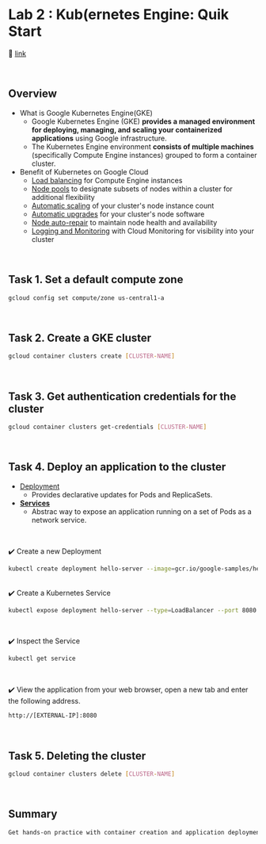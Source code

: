 # Lab 2 : Kub(ernetes Engine: Quik Start

📒 [link](https://www.cloudskillsboost.google/focuses/878?parent=catalog)

<br/>

## **Overview**

- What is Google Kubernetes Engine(GKE)
  - Google Kubernetes Engine (GKE) **provides a managed environment for
    deploying, managing, and scaling your containerized applications**
    using Google infrastructure.
  - The Kubernetes Engine environment **consists of multiple machines**
    (specifically Compute Engine instances) grouped to form a container cluster.
- Benefit of Kubernetes on Google Cloud
  - [Load balancing](https://cloud.google.com/compute/docs/load-balancing-and-autoscaling) for Compute Engine instances
  - [Node pools](https://cloud.google.com/kubernetes-engine/docs/node-pools) to designate subsets of nodes within a cluster for additional flexibility
  - [Automatic scaling](https://cloud.google.com/kubernetes-engine/docs/cluster-autoscaler) of your cluster's node instance count
  - [Automatic upgrades](https://cloud.google.com/kubernetes-engine/docs/node-auto-upgrade) for your cluster's node software
  - [Node auto-repair](https://cloud.google.com/kubernetes-engine/docs/how-to/node-auto-repair) to maintain node health and availability
  - [Logging and Monitoring](https://cloud.google.com/kubernetes-engine/docs/how-to/logging) with Cloud Monitoring for visibility into your cluster

<br/>

## **Task 1. Set a default compute zone**

```bash
gcloud config set compute/zone us-central1-a
```

<br/>

## **Task 2. Create a GKE cluster**

```bash
gcloud container clusters create [CLUSTER-NAME]
```

<br/>

## **Task 3. Get authentication credentials for the cluster**

```bash
gcloud container clusters get-credentials [CLUSTER-NAME]
```

<br/>

## **Task 4. Deploy an application to the cluster**

- [Deployment](https://kubernetes.io/docs/concepts/workloads/controllers/deployment/)
  - Provides declarative updates for Pods and ReplicaSets.
- [**Services**](https://kubernetes.io/docs/concepts/services-networking/service/)
  - Abstrac way to expose an application running on a set of Pods as a network service.

<br/>

✔️ Create a new Deployment

```bash
kubectl create deployment hello-server --image=gcr.io/google-samples/hello-app:1.0
```

<br/>
✔️ Create a Kubernetes Service

```bash
kubectl expose deployment hello-server --type=LoadBalancer --port 8080
```

<br/>

✔️ Inspect the Service

```bash
kubectl get service
```

<br/>

✔️ View the application from your web browser, open a new tab and enter the following address.

```bash
http://[EXTERNAL-IP]:8080
```

<br/>

## **Task 5. Deleting the cluster**

```bash
gcloud container clusters delete [CLUSTER-NAME]
```

<br/>

## Summary

```bash
Get hands-on practice with container creation and application deployment with GKE.
```
